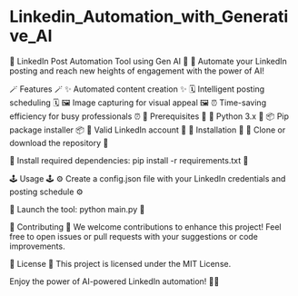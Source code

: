 # Linkedin_Automation_with_Generative_AI

🚀 LinkedIn Post Automation Tool using Gen AI 🚀
🤖 Automate your LinkedIn posting and reach new heights of engagement with the power of AI!

🪄 Features 🪄
✨ Automated content creation ✨
🗓️ Intelligent posting scheduling 🗓️
🖼️ Image capturing for visual appeal 🖼️
⏰ Time-saving efficiency for busy professionals ⏰
🔧 Prerequisites 🔧
🐍 Python 3.x 🐍
📦 Pip package installer 📦
💼 Valid LinkedIn account 💼
🎯 Installation 🎯
🚀 Clone or download the repository 🚀

🧪 Install required dependencies: pip install -r requirements.txt 🧪

🕹️ Usage 🕹️
⚙️ Create a config.json file with your LinkedIn credentials and posting schedule ⚙️

🚀 Launch the tool: python main.py 🚀

🤝 Contributing 🤝
We welcome contributions to enhance this project! Feel free to open issues or pull requests with your suggestions or code improvements.

📜 License 📜
This project is licensed under the MIT License.

Enjoy the power of AI-powered LinkedIn automation! 🚀✨
